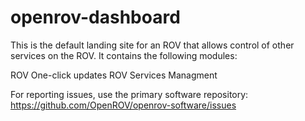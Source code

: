 openrov-dashboard
=================

This is the default landing site for an ROV that allows control of other services on the ROV.  It contains the following modules:

ROV One-click updates
ROV Services Managment

For reporting issues, use the primary software repository: https://github.com/OpenROV/openrov-software/issues
